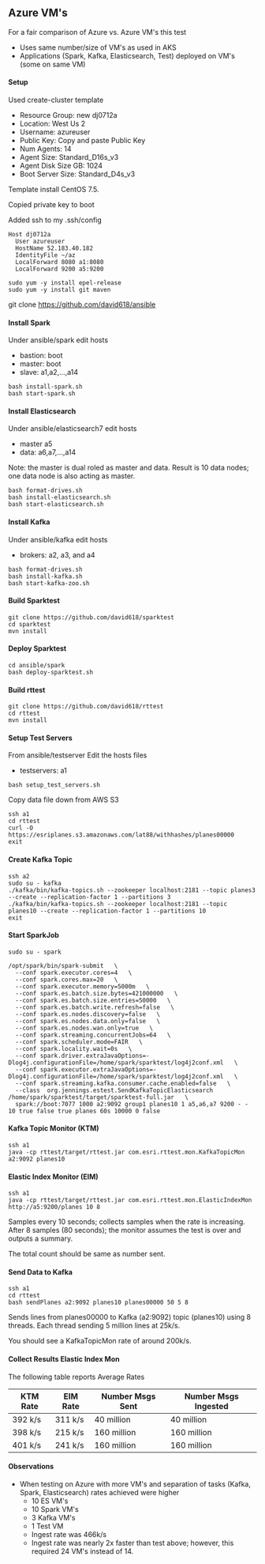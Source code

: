 
## Azure VM's

For a fair comparison of Azure vs. Azure VM's this test
- Uses same number/size of VM's as used in AKS
- Applications (Spark, Kafka, Elasticsearch, Test) deployed on VM's (some on same VM)


#### Setup

Used create-cluster template
- Resource Group: new dj0712a
- Location: West Us 2
- Username: azureuser
- Public Key: Copy and paste Public Key
- Num Agents: 14
- Agent Size: Standard_D16s_v3
- Agent Disk Size GB: 1024
- Boot Server Size: Standard_D4s_v3


Template install CentOS 7.5.

Copied private key to boot

Added ssh to my .ssh/config

```
Host dj0712a
  User azureuser
  HostName 52.183.40.182
  IdentityFile ~/az
  LocalForward 8080 a1:8080
  LocalForward 9200 a5:9200
```

```
sudo yum -y install epel-release
sudo yum -y install git maven
```


git clone https://github.com/david618/ansible


#### Install Spark

Under ansible/spark edit hosts
- bastion: boot
- master: boot
- slave: a1,a2,...,a14



```
bash install-spark.sh
bash start-spark.sh
```

#### Install Elasticsearch

Under ansible/elasticsearch7 edit hosts
- master a5
- data: a6,a7,...,a14

Note: the master is dual roled as master and data.  Result is 10 data nodes; one data node is also acting as master.

```
bash format-drives.sh
bash install-elasticsearch.sh
bash start-elasticsearch.sh
```

#### Install Kafka

Under ansible/kafka edit hosts
- brokers: a2, a3, and a4

```
bash format-drives.sh
bash install-kafka.sh
bash start-kafka-zoo.sh
```

#### Build Sparktest

```
git clone https://github.com/david618/sparktest
cd sparktest
mvn install
```

#### Deploy Sparktest

```
cd ansible/spark
bash deploy-sparktest.sh
```

#### Build rttest

```
git clone https://github.com/david618/rttest
cd rttest
mvn install
```


#### Setup Test Servers

From ansible/testserver Edit the hosts files
- testservers: a1

```
bash setup_test_servers.sh
```

Copy data file down from AWS S3

```
ssh a1
cd rttest
curl -O https://esriplanes.s3.amazonaws.com/lat88/withhashes/planes00000
exit
```

#### Create Kafka Topic

```
ssh a2
sudo su - kafka
./kafka/bin/kafka-topics.sh --zookeeper localhost:2181 --topic planes3 --create --replication-factor 1 --partitions 3
./kafka/bin/kafka-topics.sh --zookeeper localhost:2181 --topic planes10 --create --replication-factor 1 --partitions 10
exit
```

#### Start SparkJob

```
sudo su - spark

/opt/spark/bin/spark-submit   \
  --conf spark.executor.cores=4   \
  --conf spark.cores.max=20   \
  --conf spark.executor.memory=5000m   \
  --conf spark.es.batch.size.bytes=421000000   \
  --conf spark.es.batch.size.entries=50000   \
  --conf spark.es.batch.write.refresh=false   \
  --conf spark.es.nodes.discovery=false   \
  --conf spark.es.nodes.data.only=false   \
  --conf spark.es.nodes.wan.only=true   \
  --conf spark.streaming.concurrentJobs=64   \
  --conf spark.scheduler.mode=FAIR   \
  --conf spark.locality.wait=0s   \
  --conf spark.driver.extraJavaOptions=-Dlog4j.configurationFile=/home/spark/sparktest/log4j2conf.xml   \
  --conf spark.executor.extraJavaOptions=-Dlog4j.configurationFile=/home/spark/sparktest/log4j2conf.xml   \
  --conf spark.streaming.kafka.consumer.cache.enabled=false   \
  --class  org.jennings.estest.SendKafkaTopicElasticsearch /home/spark/sparktest/target/sparktest-full.jar   \
  spark://boot:7077 1000 a2:9092 group1 planes10 1 a5,a6,a7 9200 - - 10 true false true planes 60s 10000 0 false 
```

#### Kafka Topic Monitor (KTM)

```
ssh a1
java -cp rttest/target/rttest.jar com.esri.rttest.mon.KafkaTopicMon a2:9092 planes10 
```

#### Elastic Index Monitor (EIM)


```
ssh a1
java -cp rttest/target/rttest.jar com.esri.rttest.mon.ElasticIndexMon http://a5:9200/planes 10 8 
```

Samples every 10 seconds; collects samples when the rate is increasing.  After 8 samples (80 seconds); the monitor assumes the test is over and outputs a summary.  

The total count should be same as number sent. 

#### Send Data to Kafka

```
ssh a1
cd rttest
bash sendPlanes a2:9092 planes10 planes00000 50 5 8
```

Sends lines from planes00000 to Kafka (a2:9092) topic (planes10) using 8 threads.  Each thread sending 5 million lines at 25k/s. 

You should see a KafkaTopicMon rate of around 200k/s.

#### Collect Results Elastic Index Mon

The following table reports Average Rates

|KTM Rate|EIM Rate|Number Msgs Sent|Number Msgs Ingested|
|--------|--------|----------------|--------------------|
|392 k/s |311 k/s |40 million      |40 million          |
|398 k/s |215 k/s |160 million     |160 million         |
|401 k/s |241 k/s |160 million     |160 million         |

#### Observations
- When testing on Azure with more VM's and separation of tasks (Kafka, Spark, Elasticsearch) rates achieved were higher
  - 10 ES VM's
  - 10 Spark VM's
  - 3 Kafka VM's
  - 1 Test VM
  - Ingest rate was 466k/s  
  - Ingest rate was nearly 2x faster than test above; however, this required 24 VM's instead of 14.



